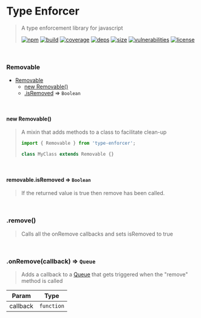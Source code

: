 # Type Enforcer

> A type enforcement library for javascript
>
> [![npm][npm]][npm-url]
[![build][build]][build-url]
[![coverage][coverage]][coverage-url]
[![deps][deps]][deps-url]
[![size][size]][size-url]
[![vulnerabilities][vulnerabilities]][vulnerabilities-url]
[![license][license]][license-url]


<br><a name="Removable"></a>

### Removable

* [Removable](#Removable)
    * [new Removable()](#new_Removable_new)
    * [.isRemoved](#Removable+isRemoved) ⇒ <code>Boolean</code>


<br><a name="new_Removable_new"></a>

#### new Removable()
> A mixin that adds methods to a class to facilitate clean-up
> 
> ``` javascript
> import { Removable } from 'type-enforcer';
> 
> class MyClass extends Removable {}
> ```


<br><a name="Removable+isRemoved"></a>

#### removable.isRemoved ⇒ <code>Boolean</code>
> If the returned value is true then remove has been called.


<br><a name="remove"></a>

### .remove()
> Calls all the onRemove callbacks and sets isRemoved to true


<br><a name="onRemove"></a>

### .onRemove(callback) ⇒ <code>Queue</code>
> Adds a callback to a [Queue](docs/Queue.md) that gets triggered when the "remove" method is called


| Param | Type |
| --- | --- |
| callback | <code>function</code> | 


[npm]: https://img.shields.io/npm/v/type-enforcer.svg
[npm-url]: https://npmjs.com/package/type-enforcer
[build]: https://travis-ci.org/DarrenPaulWright/type-enforcer.svg?branch&#x3D;master
[build-url]: https://travis-ci.org/DarrenPaulWright/type-enforcer
[coverage]: https://coveralls.io/repos/github/DarrenPaulWright/type-enforcer/badge.svg?branch&#x3D;master
[coverage-url]: https://coveralls.io/github/DarrenPaulWright/type-enforcer?branch&#x3D;master
[deps]: https://david-dm.org/darrenpaulwright/type-enforcer.svg
[deps-url]: https://david-dm.org/darrenpaulwright/type-enforcer
[size]: https://packagephobia.now.sh/badge?p&#x3D;type-enforcer
[size-url]: https://packagephobia.now.sh/result?p&#x3D;type-enforcer
[vulnerabilities]: https://snyk.io/test/github/DarrenPaulWright/type-enforcer/badge.svg?targetFile&#x3D;package.json
[vulnerabilities-url]: https://snyk.io/test/github/DarrenPaulWright/type-enforcer?targetFile&#x3D;package.json
[license]: https://img.shields.io/github/license/DarrenPaulWright/type-enforcer.svg
[license-url]: https://npmjs.com/package/type-enforcer/LICENSE.md
